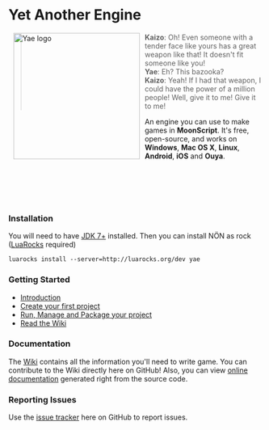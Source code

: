 # Yet Another Engine

<img src="http://yae.io/img/yae.jpg"
 alt="Yae logo" title="Yae from Ganbare Goemon" align="left" hspace="10" width="250px"/>

> **Kaizo**: Oh! Even someone with a tender face like yours has a great weapon like that! It doesn't fit someone like you!  
> **Yae**: Eh? This bazooka?  
> **Kaizo**: Yeah! If I had that weapon, I could have the power of a million people! Well, give it to me! Give it to me!

An engine you can use to make games in **MoonScript**. It's free, open-source, and works on **Windows**, **Mac OS X**, **Linux**, **Android**, **iOS** and **Ouya**.

<br/><br/><br/><br/>

### Installation

You will need to have [JDK 7+](http://www.oracle.com/technetwork/java/javase/downloads/index.html) installed. Then you can install NÖN as rock ([LuaRocks](https://luarocks.org/) required)

```
luarocks install --server=http://luarocks.org/dev yae
```

### Getting Started

  * [Introduction](https://github.com/yaedev/yae/wiki/Introduction)
  * [Create your first project](https://github.com/yaedev/yae/wiki/Getting-started)
  * [Run, Manage and Package your project]( https://github.com/yaedev/yae/wiki/Running-and-packaging-your-project)
  * [Read the Wiki](https://github.com/yaedev/yae/wiki)

### Documentation

The [Wiki](https://github.com/yaedev/yae/wiki) contains all the information you'll need to write game. You can contribute to the Wiki directly here on GitHub! Also, you can view [online documentation](http://yae.io/doc/) generated right from the source code.

### Reporting Issues

Use the [issue tracker](https://github.com/yaedev/yae/issues) here on GitHub to report issues.
